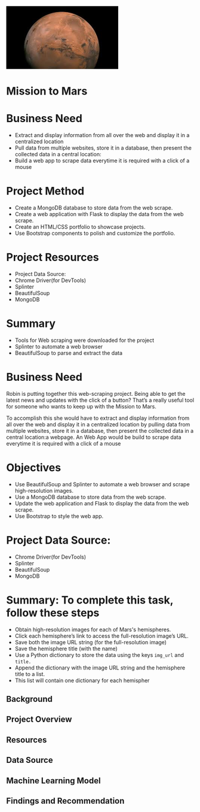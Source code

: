 <img src="pic.jpg" alt="drawing" width="300"/>

# Mission to Mars

# Business Need
- Extract and display information from all over the web and display it in a centralized location
- Pull data from multiple websites, store it in a database, then present the collected data in a central location: 
- Build a web app to scrape data everytime it is required with a click of a mouse

# Project Method
- Create a MongoDB database to store data from the web scrape.
- Create a web application with Flask to display the data from the web scrape.
- Create an HTML/CSS portfolio to showcase projects.
- Use Bootstrap components to polish and customize the portfolio.

# Project Resources
- Project Data Source: 
- Chrome Driver(for DevTools)
- Splinter
- BeautifulSoup
- MongoDB

# Summary
- Tools for Web scraping  were downloaded for the project
- Splinter to automate a web browser
- BeautifulSoup to parse and extract the data
# Business Need
Robin is putting together this web-scraping project. Being able to get the latest news and 
updates with the click of a button? That’s a really useful tool for someone who wants 
to keep up with the Mission to Mars.

To accomplish this she would have to extract and display information from all over the 
web and display it in a centralized location by pulling data from multiple websites, 
store it in a database, then present the collected data in a central location:a webpage.
An Web App would  be build to scrape data everytime it is required with a click of a mouse

# Objectives
- Use BeautifulSoup and Splinter to automate a web browser and scrape high-resolution images.
- Use a MongoDB database to store data from the web scrape.
- Update the web application and Flask to display the data from the web scrape.
- Use Bootstrap to style the web app.

# Project Data Source: 
- Chrome Driver(for DevTools)
- Splinter
- BeautifulSoup
- MongoDB

# Summary: To complete this task, follow these steps
- Obtain high-resolution images for each of Mars's hemispheres.
- Click each hemisphere’s link to access the full-resolution image’s URL.
- Save both the image URL string (for the full-resolution image)
- Save the hemisphere title (with the name)
- Use a Python dictionary to store the data using the keys `img_url` and `title.`
- Append the dictionary with the image URL string and the hemisphere title to a list. 
- This list will contain one dictionary for each hemispher


## Background
## Project Overview
## Resources
## Data Source
## Machine Learning Model
## Findings and Recommendation


